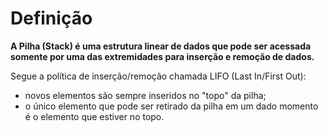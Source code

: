 # Definição


**A Pilha (Stack) é uma estrutura linear de dados que pode ser acessada somente por uma das extremidades para inserção e remoção de dados.**

Segue a política de inserção/remoção chamada LIFO (Last In/First Out):
* novos elementos são sempre inseridos no "topo" da pilha;
* o único elemento que pode ser retirado da pilha em um dado momento é o elemento que estiver no topo.
